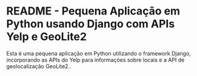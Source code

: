# README - Pequena Aplicação em Python usando Django com APIs Yelp e GeoLite2

Esta é uma pequena aplicação em Python utilizando o framework Django, incorporando as APIs do Yelp para informações sobre locais e a API de geolocalização GeoLite2..

